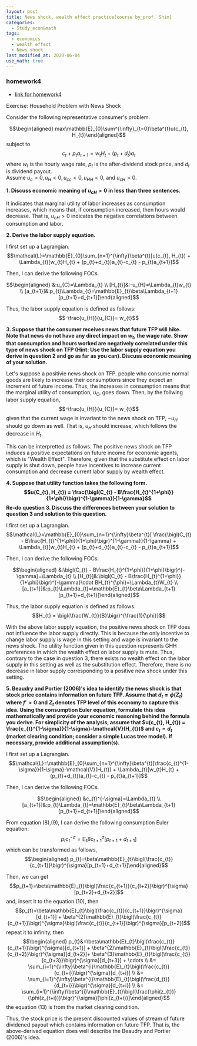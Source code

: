 ```yaml
---
layout: post
title: News shock, wealth effect practice[course by_prof. Shim]
categories:
  - Study_econ&math
tags:
  - economics
  - wealth effect
  - News shock
last_modified_at: 2020-06-04
use_math: true
---
```

### homework4

* [link for homework4](https://drive.google.com/uc?export=view&id=171RQVCBFT3NvhirtS-efHE59ACxppY7w)  


Exercise: Household Problem with News Shock 

Consider the following representative consumer's problem.

$$\begin{aligned}
max\mathbb{E}_{0}\sum^{\infty}_{t=0}\beta^{t}u(c_{t}, H_{t})\end{aligned}$$
subject to $$c_{t} + p_{t}a_{t+1} = w_{t}H_{t} + (p_{t}+d_{t})a_{t}$$
where $w_{t}$ is the hourly wage rate, $p_{t}$ is the after-dividend
stock price, and $d_{t}$ is dividend payout.\
Assume $u_{c}>0, u_{H}<0, u_{cc}<0, u_{HH}<0,$ and $u_{cH}>0$.

**1. Discuss economic meaning of $u_{cH}>0$ in less than three
sentences.**

It indicates that marginal utility of labor increases as consumption
increases, which means that, if consumption increased, then hours would
decrease. That is, $u_{cH}>0$ indicates the negative correlations
between consumption and labor.

**2. Derive the labor supply equation.**

I first set up a Lagrangian.
$$\mathcal{L}=\mathbb{E}_{0}\sum_{n=1}^{\infty}\beta^{t}[u(c_{t}, H_{t}) + \Lambda_{t}[w_{t}H_{t} + (p_{t}+d_{t})a_{t}-c_{t} - p_{t}a_{t+1}]$$

Then, I can derive the following FOCs.

$$\begin{aligned}
&:u_{C}=\Lambda_{t}
\\ [H_{t}]&:-u_{H}=\Lambda_{t}w_{t}
\\ [a_{t+1}]&:p_{t}\Lambda_{t}=\mathbb{E}_{t}\beta\Lambda_{t+1}[p_{t+1}+d_{t+1}]\end{aligned}$$

Thus, the labor supply equation is defined as follows:
$$-\frac{u_{H}}{u_{C}}= w_{t}$$

**3. Suppose that the consumer receives news that future TFP will hike.
Note that news do not have any direct impact on $w_{t}$, the wage rate.
Show that consumption and hours worked are negatively correlated under
this type of news shock on TFP (Hint: Use the labor supply equation you
derive in question 2 and go as far as you can). Discuss economic meaning
of your solution.**

Let's suppose a positivie news shock on TFP. people who consume normal
goods are likely to increase their consumptions since they expect an
increment of future income. Thus, the increases in consumption means
that the marginal utility of consumption, $u_{C}$, goes down. Then, by
the follwing labor supply equation, $$-\frac{u_{H}}{u_{C}}= w_{t}$$
given that the current wage is invariant to the news shock on TFP,
$-u_{H}$ should go down as well. That is, $u_{H}$ should increase, which
follows the decrease in $H_{t}$.

This can be interpretted as follows. The positive news shock on TFP
induces a positive expectations on future income for economic agents,
which is \"Wealth Effect\". Therefore, given that the substitute effect
on labor supply is shut down, people have incentives to increase current
consumption and decrease current labor supply by wealth effect.

**4. Suppose that utility function takes the following form.
$$u(C_{t}, H_{t}) = \frac{\bigl(C_{t} - B\frac{H_{t}^{1+\phi}}{1+\phi}\bigr)^{1-\gamma}}{1-\gamma}$$
Re-do question 3. Discuss the differences between your solution to
question 3 and solution to this question.**

I first set up a Lagrangian.
$$\mathcal{L}=\mathbb{E}_{0}\sum_{n=1}^{\infty}\beta^{t}[ \frac{\bigl(C_{t} - B\frac{H_{t}^{1+\phi}}{1+\phi}\bigr)^{1-\gamma}}{1-\gamma} + \Lambda_{t}[w_{t}H_{t} + (p_{t}+d_{t})a_{t}-c_{t} - p_{t}a_{t+1}]$$

Then, I can derive the following FOCs.

$$\begin{aligned}
&:\bigl(C_{t} - B\frac{H_{t}^{1+\phi}}{1+\phi}\bigr)^{-\gamma}=\Lambda_{t}
\\ [H_{t}]&:\bigl(C_{t} - B\frac{H_{t}^{1+\phi}}{1+\phi}\bigr)^{-\gamma}\cdot BH_{t}^{\phi}=\Lambda_{t}W_{t}
\\ [a_{t+1}]&:p_{t}\Lambda_{t}=\mathbb{E}_{t}\beta\Lambda_{t+1}[p_{t+1}+d_{t+1}]\end{aligned}$$

Thus, the labor supply equation is defined as follows:
$$H_{t} = \bigl(\frac{W_{t}}{B}\bigr)^{\frac{1}{\phi}}$$

With the above labor supply equation, the positive news shock on TFP
does not influence the labor supply directly. This is because the only
incentive to change labor supply is wage in this setting and wage is
invariant to the news shock. The utility function given in this question
represents GHH preferences in which the wealth effect on labor supply is
mute. Thus, contrary to the case in question 3, there exists no wealth
effect on the labor supply in this setting as well as the substitution
effect. Therefore, there is no decrease in labor supply corresponding to
a positive new shock under this setting.

**5. Beaudry and Portier (2006)'s idea to identify the news shock is
that stock price contains information on future TFP. Assume that
$d_{t} = \phi (Z_{t})$ where $f' > 0$ and $Z_{t}$ denotes TFP level of
this economy to capture this idea. Using the consumption Euler equation,
formulate this idea mathematically and provide your economic reasoning
behind the formula you derive. For simplicity of the analysis, assume
that
$u(c_{t}, H_{t}) = \frac{c_{t}^{1-\sigma}}{1-\sigma}-\mathcal{V}(H_{t})$
and $c_{t}= d_{t}$ (market clearing condition; consider a simple Lucas
tree model). If necessary, provide additional assumption(s).**

I first set up a Lagrangian.
$$\mathcal{L}=\mathbb{E}_{0}\sum_{n=1}^{\infty}\beta^{t}[\frac{c_{t}^{1-\sigma}}{1-\sigma}-\mathcal{V}(H_{t}) + \Lambda_{t}[w_{t}H_{t} + (p_{t}+d_{t})a_{t}-c_{t} - p_{t}a_{t+1}]$$

Then, I can derive the following FOCs.

$$\begin{aligned}
&c_{t}^{-\sigma}=\Lambda_{t}
\\ [a_{t+1}]&:p_{t}\Lambda_{t}=\mathbb{E}_{t}\beta\Lambda_{t+1}[p_{t+1}+d_{t+1}]\end{aligned}$$

From equation (8),(9), I can derive the following consumption Euler
equation:
$$p_{t}c_{t}^{-\sigma} =\mathbb{E}_{t}\beta c_{t+1}^{\sigma}[p_{t+1}+d_{t+1}]$$
which can be transformed as follows, $$\begin{aligned}
p_{t}=\beta\mathbb{E}_{t}\bigl(\frac{c_{t}}{c_{t+1}}\bigr)^{\sigma}[p_{t+1}+d_{t+1}]\end{aligned}$$

Then, we can get
$$p_{t+1}=\beta\mathbb{E}_{t}\bigl(\frac{c_{t+1}}{c_{t+2}}\bigr)^{\sigma}[p_{t+2}+d_{t+2}]$$
and, insert it to the equation (10), then
$$p_{t}=\beta\mathbb{E}_{t}\bigl(\frac{c_{t}}{c_{t+1}}\bigr)^{\sigma}[d_{t+1}] + \beta^{2}\mathbb{E}_{t}\bigl(\frac{c_{t}}{c_{t+1}}\bigr)^{\sigma}\bigl(\frac{c_{t}}{c_{t+1}}\bigr)^{\sigma}[p_{t+2}]$$
repeat it to infinity, then $$\begin{aligned}
p_{t}&=\beta\mathbb{E}_{t}\bigl(\frac{c_{t}}{c_{t+1}}\bigr)^{\sigma}[d_{t+1}] + \beta^{2}\mathbb{E}_{t}\bigl(\frac{c_{t}}{c_{t+2}}\bigr)^{\sigma}[d_{t+2}]+ \beta^{3}\mathbb{E}_{t}\bigl(\frac{c_{t}}{c_{t+3}}\bigr)^{\sigma}[d_{t+3}] + \cdots
\\ &= \sum_{i=1}^{\infty}\beta^{i}\mathbb{E}_{t}\bigl(\frac{c_{t}}{c_{t+i}}\bigr)^{\sigma}[d_{t+i}]
\\ &= \sum_{i=1}^{\infty}\beta^{i}\mathbb{E}_{t}\bigl(\frac{d_{t}}{d_{t+i}}\bigr)^{\sigma}[d_{t+i}]
\\ &= \sum_{i=1}^{\infty}\beta^{i}\mathbb{E}_{t}\bigl(\frac{\phi(z_{t})}{\phi(z_{t+i})}\bigr)^{\sigma}[\phi(z_{t+i})]\end{aligned}$$
the equation (13) is from the market clearing condition.

Thus, the stock price is the present discounted values of stream of
future dividened payout which contains information on future TFP. That
is, the above-derived equation does well describe the Beaudry and
Portier (2006)'s idea.
